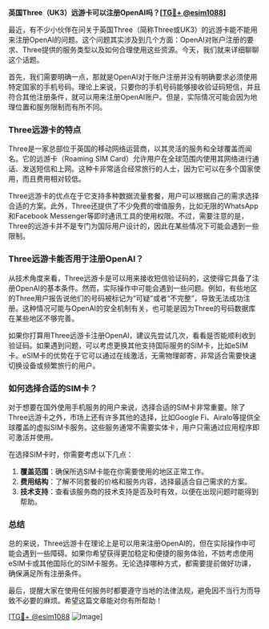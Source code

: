 **英国Three（UK3）远游卡可以注册OpenAI吗？[[TG💪+ @esim1088](https://t.me/s/esim1088)]**

最近，有不少小伙伴在问关于英国Three（简称Three或UK3）的远游卡能不能用来注册OpenAI的问题。这个问题其实涉及到几个方面：OpenAI对账户注册的要求、Three提供的服务类型以及如何合理使用这些资源。今天，我们就来详细聊聊这个话题。

首先，我们需要明确一点，那就是OpenAI对于账户注册并没有明确要求必须使用特定国家的手机号码。理论上来说，只要你的手机号码能够接收验证码短信，并且符合其他注册条件，就可以用来注册OpenAI账户。但是，实际情况可能会因为地理位置和服务限制而有所不同。

### Three远游卡的特点

Three是一家总部位于英国的移动网络运营商，以其灵活的服务和全球覆盖而闻名。它的远游卡（Roaming SIM Card）允许用户在全球范围内使用其网络进行通话、发送短信和上网。这种卡非常适合经常旅行的人士，因为它可以在多个国家使用，而且费用相对较低。

Three远游卡的优点在于它支持多种数据流量套餐，用户可以根据自己的需求选择合适的方案。此外，Three还提供了不少免费的增值服务，比如无限的WhatsApp和Facebook Messenger等即时通讯工具的使用权限。不过，需要注意的是，Three的远游卡并不是专门为国际用户设计的，因此在某些情况下可能会遇到一些限制。

### Three远游卡能否用于注册OpenAI？

从技术角度来看，Three远游卡是可以用来接收短信验证码的，这使得它具备了注册OpenAI的基本条件。然而，实际操作中可能会遇到一些问题。例如，有些地区的Three用户报告说他们的号码被标记为“可疑”或者“不完整”，导致无法成功注册。这种情况可能与OpenAI的安全机制有关，也可能是因为Three的号码数据库在某些地区不够完善。

如果你打算用Three远游卡注册OpenAI，建议先尝试几次，看看是否能顺利收到验证码。如果遇到问题，可以考虑更换其他支持国际服务的SIM卡，比如eSIM卡。eSIM卡的优势在于它可以通过在线激活，无需物理邮寄，非常适合需要快速切换设备或频繁旅行的用户。

### 如何选择合适的SIM卡？

对于想要在国外使用手机服务的用户来说，选择合适的SIM卡非常重要。除了Three远游卡之外，市场上还有许多其他的选择，比如Google Fi、Airalo等提供全球覆盖的虚拟SIM卡服务。这些服务通常不需要实体卡，用户只需通过应用程序即可激活并使用。

在选择SIM卡时，你需要考虑以下几点：

1. **覆盖范围**：确保所选SIM卡能在你需要使用的地区正常工作。
2. **费用结构**：了解不同套餐的价格和服务内容，选择最适合自己需求的方案。
3. **技术支持**：查看该服务商的技术支持是否及时有效，以便在出现问题时能得到帮助。

### 总结

总的来说，Three远游卡在理论上是可以用来注册OpenAI的，但在实际操作中可能会遇到一些障碍。如果你希望获得更加稳定和便捷的服务体验，不妨考虑使用eSIM卡或其他国际化的SIM卡服务。无论选择哪种方式，都需要提前做好功课，确保满足所有注册条件。

最后，提醒大家在使用任何服务时都要遵守当地的法律法规，避免因不当行为而导致不必要的麻烦。希望这篇文章能对你有所帮助！

[[TG💪+ @esim1088](https://t.me/s/esim1088) ![Image](https://i.postimg.cc/4NQfJmqS/Snipaste-2025-05-13-00-14-12.png)]